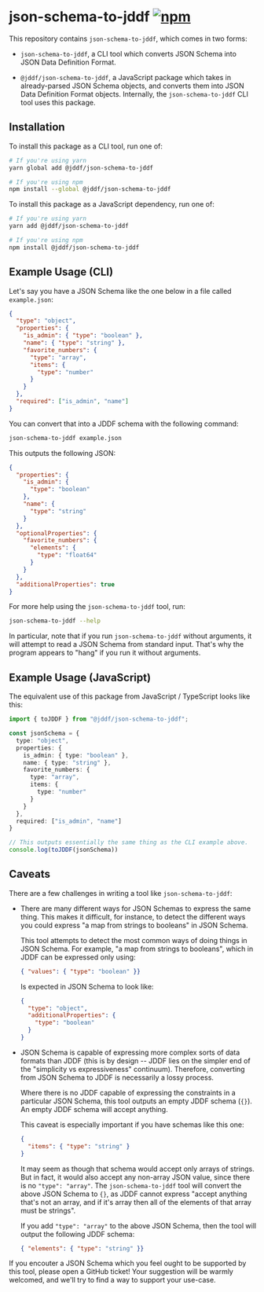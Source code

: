 # json-schema-to-jddf [![npm](https://img.shields.io/npm/v/@jddf/json-schema-to-jddf.svg)](https://www.npmjs.com/package/@jddf/json-schema-to-jddf)

This repository contains `json-schema-to-jddf`, which comes in two forms:

- `json-schema-to-jddf`, a CLI tool which converts JSON Schema into JSON Data
  Definition Format.

- `@jddf/json-schema-to-jddf`, a JavaScript package which takes in
  already-parsed JSON Schema objects, and converts them into JSON Data
  Definition Format objects. Internally, the `json-schema-to-jddf` CLI tool uses
  this package.

## Installation

To install this package as a CLI tool, run one of:

```bash
# If you're using yarn
yarn global add @jddf/json-schema-to-jddf

# If you're using npm
npm install --global @jddf/json-schema-to-jddf
```

To install this package as a JavaScript dependency, run one of:

```bash
# If you're using yarn
yarn add @jddf/json-schema-to-jddf

# If you're using npm
npm install @jddf/json-schema-to-jddf
```

## Example Usage (CLI)

Let's say you have a JSON Schema like the one below in a file called
`example.json`:

```json
{
  "type": "object",
  "properties": {
    "is_admin": { "type": "boolean" },
    "name": { "type": "string" },
    "favorite_numbers": {
      "type": "array",
      "items": {
        "type": "number"
      }
    }
  },
  "required": ["is_admin", "name"]
}
```

You can convert that into a JDDF schema with the following command:

```bash
json-schema-to-jddf example.json
```

This outputs the following JSON:

```json
{
  "properties": {
    "is_admin": {
      "type": "boolean"
    },
    "name": {
      "type": "string"
    }
  },
  "optionalProperties": {
    "favorite_numbers": {
      "elements": {
        "type": "float64"
      }
    }
  },
  "additionalProperties": true
}
```

For more help using the `json-schema-to-jddf` tool, run:

```bash
json-schema-to-jddf --help
```

In particular, note that if you run `json-schema-to-jddf` without arguments, it
will attempt to read a JSON Schema from standard input. That's why the program
appears to "hang" if you run it without arguments.

## Example Usage (JavaScript)

The equivalent use of this package from JavaScript / TypeScript looks like this:

```ts
import { toJDDF } from "@jddf/json-schema-to-jddf";

const jsonSchema = {
  type: "object",
  properties: {
    is_admin: { type: "boolean" },
    name: { type: "string" },
    favorite_numbers: {
      type: "array",
      items: {
        type: "number"
      }
    }
  },
  required: ["is_admin", "name"]
}

// This outputs essentially the same thing as the CLI example above.
console.log(toJDDF(jsonSchema))
```

## Caveats

There are a few challenges in writing a tool like `json-schema-to-jddf`:

- There are many different ways for JSON Schemas to express the same thing. This
  makes it difficult, for instance, to detect the different ways you could
  express "a map from strings to booleans" in JSON Schema.

  This tool attempts to detect the most common ways of doing things in JSON
  Schema. For example, "a map from strings to booleans", which in JDDF can be
  expressed only using:

  ```json
  { "values": { "type": "boolean" }}
  ```

  Is expected in JSON Schema to look like:

  ```json
  {
    "type": "object",
    "additionalProperties": {
      "type": "boolean"
    }
  }
  ```

- JSON Schema is capable of expressing more complex sorts of data formats than
  JDDF (this is by design -- JDDF lies on the simpler end of the "simplicity vs
  expressiveness" continuum). Therefore, converting from JSON Schema to JDDF is
  necessarily a lossy process.

  Where there is no JDDF capable of expressing the constraints in a particular
  JSON Schema, this tool outputs an empty JDDF schema (`{}`). An empty JDDF
  schema will accept anything.

  This caveat is especially important if you have schemas like this one:

  ```json
  {
    "items": { "type": "string" }
  }
  ```

  It may seem as though that schema would accept only arrays of strings. But in
  fact, it would also accept any non-array JSON value, since there is no
  `"type": "array"`. The `json-schema-to-jddf` tool will convert the above JSON
  Schema to `{}`, as JDDF cannot express "accept anything that's not an array,
  and if it's array then all of the elements of that array must be strings".

  If you add `"type": "array"` to the above JSON Schema, then the tool will
  output the following JDDF schema:

  ```json
  { "elements": { "type": "string" }}
  ```

If you encouter a JSON Schema which you feel ought to be supported by this tool,
please open a GitHub ticket! Your suggestion will be warmly welcomed, and we'll
try to find a way to support your use-case.

